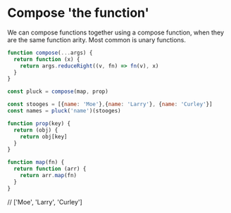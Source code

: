 


# Compose 'the function'


We can compose functions together using a compose function, when they are the same function arity. Most common is unary functions.


``` js
function compose(...args) {
  return function (x) {
    return args.reduceRight((v, fn) => fn(v), x)
  }
}
```

``` js
const pluck = compose(map, prop)

const stooges = [{name: 'Moe'},{name: 'Larry'}, {name: 'Curley'}]
const names = pluck('name')(stooges)

function prop(key) {
  return (obj) {
    return obj[key]
  }
}

function map(fn) {
  return function (arr) {
    return arr.map(fn)
  }
}
```

// ['Moe', 'Larry', 'Curley']

 
